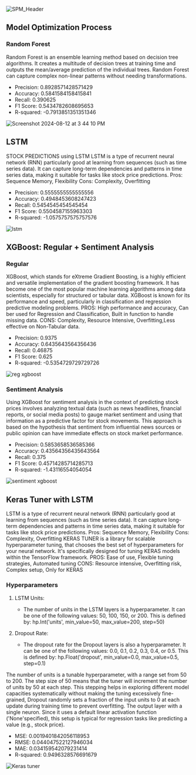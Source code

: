 ![SPM_Header](https://github.com/user-attachments/assets/18e45651-f779-4e6c-a088-8f94f28e08be)

## Model Optimization Process
### Random Forest
Random Forest is an ensemble learning method based on decision tree algorithms. It creates a multitude of decision trees at training time and outputs the mean/average prediction of the individual trees. Random Forest can capture complex non-linear patterns without needing transformations.

- Precision: 0.8928571428571429
- Accuracy: 0.5841584158415841
- Recall: 0.390625
- F1 Score: 0.5434782608695653
- R-squared: -0.7913851351351346

![Screenshot 2024-08-12 at 3 44 10 PM](https://github.com/user-attachments/assets/0c1df4a0-828e-4e3f-a673-750391ebc2b5)

## LSTM
STOCK PREDICTIONS using LSTM
LSTM is a type of recurrent neural network (RNN) particularly good at learning from sequences (such as time series data). It can capture long-term dependencies and patterns in time series data, making it suitable for tasks like stock price predictions.
Pros: Sequence Memory, Flexibility Cons: Complexity, Overfitting

- Precision: 0.5555555555555556
- Accuracy: 0.4948453608247423
- Recall: 0.5454545454545454
- F1 Score: 0.5504587155963303
- R-squared: -1.0575757575757576

![lstm](https://github.com/user-attachments/assets/9eefcd5c-c7ac-48eb-af92-75b23a253f91)

## XGBoost: Regular + Sentiment Analysis
### Regular
XGBoost, which stands for eXtreme Gradient Boosting, is a highly efficient and versatile implementation of the gradient boosting framework. It has become one of the most popular machine learning algorithms among data scientists, especially for structured or tabular data. XGBoost is known for its performance and speed, particularly in classification and regression predictive modeling problems.
PROS: High performance and accuracy, Can ber used for Regression and Classification, Built in function to handle missing data. CONS: Complexity, Resource Intensive, Overfitting,Less effective on Non-Tabular data.

- Precision: 0.9375
- Accuracy: 0.6435643564356436
- Recall: 0.46875
- F1 Score: 0.625
- R-squared: -0.5354729729729726

![reg xgboost](https://github.com/user-attachments/assets/d4a3c804-982a-4f4f-b75f-a00f66b1e696)

### Sentiment Analysis
Using XGBoost for sentiment analysis in the context of predicting stock prices involves analyzing textual data (such as news headlines, financial reports, or social media posts) to gauge market sentiment and using that information as a predictive factor for stock movements. This approach is based on the hypothesis that sentiment from influential news sources or public opinion can have immediate effects on stock market performance.

- Precision: 0.5853658536585366
- Accuracy: 0.43564356435643564
- Recall: 0.375
- F1 Score: 0.45714285714285713
- R-squared: -1.43116554054054

![sentiment xgboost](https://github.com/user-attachments/assets/661ecc29-8d6c-4c90-b936-821e374fbc04)

## Keras Tuner with LSTM
LSTM is a type of recurrent neural network (RNN) particularly good at learning from sequences (such as time series data). It can capture long-term dependencies and patterns in time series data, making it suitable for tasks like stock price predictions.
Pros: Sequence Memory, Flexibility Cons: Complexity, Overfitting
KERAS TUNER is a library for scalable hyperparameter tuning, that chooses the best set of hyperparameters for your neural network. It's specifically designed for tuning KERAS models within the TensorFlow framework. PROS: Ease of use, Flexible tuning strategies, Automated tuning CONS: Resource intensive, Overfitting risk, Complex setup, Only for KERAS

### Hyperparameters
1. LSTM Units:
   - The number of units in the LSTM layers is a hyperparameter. It can be one of the following values: 50, 100, 150, or 200. This is defined by:
     hp.Int('units', min_value=50, max_value=200, step=50)
    
2. Dropout Rate:
   - The dropout rate for the Dropout layers is also a hyperparameter. It can be one of the following values: 0.0, 0.1, 0.2, 0.3, 0.4, or 0.5. This is defined by:
     hp.Float('dropout', min_value=0.0, max_value=0.5, step=0.1)


The number of units is a tunable hyperparameter, with a range set from 50 to 200. The step size of 50 means that the tuner will increment the number of units by 50 at each step. This stepping helps in exploring different model capacities systematically without making the tuning excessively fine-grained, Dropout randomly sets a fraction of the input units to 0 at each update during training time to prevent overfitting. The output layer with a single neuron. Since it uses a default linear activation function ('None'specified), this setup is typical for regression tasks like predicting a value (e.g., stock price).

- MSE: 0.0019401842056118953
- RMSE: 0.044047522127946034
- MAE: 0.034159542079231414
- R-squared: 0.9496328576691679

![Keras tuner](https://github.com/user-attachments/assets/2be7131e-1cfb-4fe3-bfbe-1a3311d6f382)


